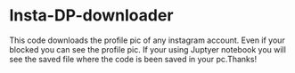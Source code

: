 # Insta-DP-downloader
This code downloads the profile pic of any instagram account. Even if your blocked you can see the profile pic. If your using Juptyer notebook you will see the saved file where the code is been saved in your pc.Thanks!
